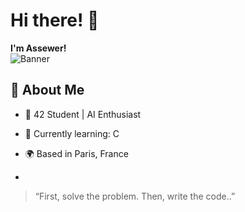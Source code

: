 # Hi there! 👋  
**I'm Assewer!**  
![Banner](https://i.imgur.com/qaCmREc.jpeg)

## 🚀 About Me
- 🌟 42 Student | AI Enthusiast  
- 🧠 Currently learning: C 
- 🌍 Based in Paris, France

- 

> “First, solve the problem. Then, write the code..”
